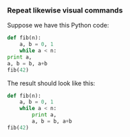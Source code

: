 ### Repeat likewise visual commands

Suppose we have this Python code:

```python
def fib(n):
    a, b = 0, 1
    while a < n:
print a,
a, b = b, a+b
fib(42)
```

The result should look like this:

```python
def fib(n):
    a, b = 0, 1
    while a < n:
        print a,
        a, b = b, a+b
fib(42)
```
